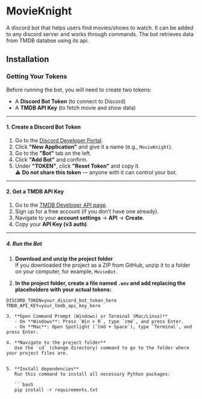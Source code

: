 # MovieKnight 
A discord bot that helps users find movies/shows to watch. It can be added to any discord server and works through commands. The bot retrieves data from TMDB databse using its api.

## Installation

### Getting Your Tokens

Before running the bot, you will need to create two tokens:  
- A **Discord Bot Token** (to connect to Discord)  
- A **TMDB API Key** (to fetch movie and show data)

---

#### 1. Create a Discord Bot Token
1. Go to the [Discord Developer Portal](https://discord.com/developers/applications).
2. Click **"New Application"** and give it a name (e.g., `MovieKnight`).
3. Go to the **"Bot"** tab on the left.
4. Click **"Add Bot"** and confirm.
5. Under **"TOKEN"**, click **"Reset Token"** and copy it.  
   ⚠️ **Do not share this token** — anyone with it can control your bot.

---

#### 2. Get a TMDB API Key
1. Go to the [TMDB Developer API page](https://www.themoviedb.org/documentation/api).
2. Sign up for a free account (if you don’t have one already).
3. Navigate to your **account settings** → **API** → **Create**.
4. Copy your **API Key (v3 auth)**.

---

##### 4. Run the Bot
1. **Download and unzip the project folder**  
   If you downloaded the project as a ZIP from GitHub, unzip it to a folder on your computer, for example, `MovieBot`.

2. **In the project folder, create a file named `.env` and add
replacing the placeholders with your actual tokens:**  

```env
DISCORD_TOKEN=your_discord_bot_token_here
TMDB_API_KEY=your_tmdb_api_key_here

3. **Open Command Prompt (Windows) or Terminal (Mac/Linux)**  
   - On **Windows**: Press `Win + R`, type `cmd`, and press Enter.  
   - On **Mac**: Open Spotlight (`Cmd + Space`), type `Terminal`, and press Enter.

4. **Navigate to the project folder**  
   Use the `cd` (change directory) command to go to the folder where your project files are.


5. **Install dependencies**  
   Run this command to install all necessary Python packages:

   ```bash
   pip install -r requirements.txt
